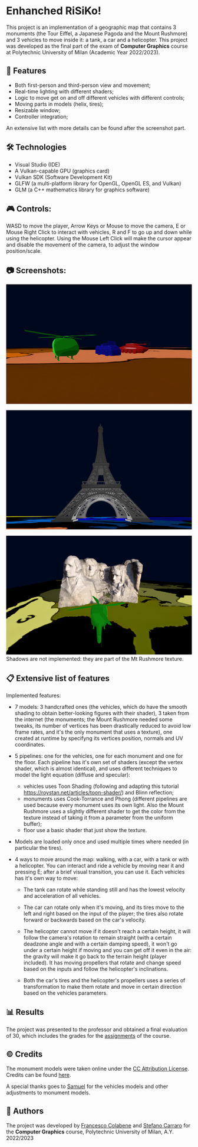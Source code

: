 # Enhanched RiSiKo!

This project is an implementation of a geographic map that contains 3 monuments (the Tour Eiffel,
a Japanese Pagoda and the Mount Rushmore) and 3 vehicles to move inside it: a tank, a car and a helicopter. This project was developed as the final part of the exam of **Computer Graphics** course at Polytechnic University of Milan (Academic Year 2022/2023).

## 📌 Features

- Both first-person and third-person view and movement;
- Real-time lighting with different shaders;
- Logic to move get on and off different vehicles with different controls;
- Moving parts in models (helix, tires);
- Resizable window;
- Controller integration;

An extensive list with more details can be found after the screenshot part.

## 🛠 Technologies

- Visual Studio (IDE)
- A Vulkan-capable GPU (graphics card)
- Vulkan SDK (Software Development Kit)
- GLFW (a multi-platform library for OpenGL, OpenGL ES, and Vulkan)
- GLM (a C++ mathematics library for graphics software)


## 🎮 Controls:
WASD to move the player, Arrow Keys or Mouse to move the camera, E or Mouse Right Click to interact 
with vehicles, R and F to go up and down while using the helicopter. Using the Mouse Left Click
will make the cursor appear and disable the movement of the camera, to adjust the window position/scale.

## 📷 Screenshots:

![Vehicles](Images/Vehicles.png)

![Tour Eiffel](Images/Eiffel.png)

![Mt Rushmore](Images/Rushmore.png)
Shadows are not implemented: they are part of the Mt Rushmore texture.

## 📋 Extensive list of features

Implemented features:

- 7 models: 3 handcrafted ones (the vehicles, which do have the smooth shading to obtain
  better-looking figures with their shader), 3 taken from the internet (the monuments; the Mount 
  Rushmore needed some tweaks, its number of vertices has been drastically reduced to avoid low
  frame rates, and it's the only monument that uses a texture), one created at runtime by 
  specifyng its vertices position, normals and UV coordinates.

- 5 pipelines: one for the vehicles, one for each monument and one for the floor. Each pipeline has 
  it's own set of shaders (except the vertex shader, which is almost identical), and uses different 
  techniques to model the light equation (diffuse and specular):
    - vehicles uses Toon Shading (following and adapting this tutorial 
  https://roystan.net/articles/toon-shader/) and Blinn reflection;
  - monuments uses Cook-Torrance and Phong (different pipelines are used because every monument
    uses its own light. Also the Mount Rushmore uses a slightly different shader to get the
    color from the texture instead of taking it from a parameter from the uniform buffer);
  - floor use a basic shader that just show the texture.
  
- Models are loaded only once and used multiple times where needed (in particular the tires). 
  
- 4 ways to move around the map: walking, with a car, with a tank or with a helicopter.
  You can interact and ride a vehicle by moving near it and pressing E; after a brief visual
  transition, you can use it. Each vehicles has it's own way to move: 
    - The tank can rotate while standing still and has the lowest velocity and acceleration of all vehicles.
    - The car can rotate only when it's moving, and its tires move to the left and right based on 
      the input of the player; the tires also rotate forward or backwards based on the car's velocity.
    - The helicopter cannot move if it doesn't reach a certain height, it will follow the camera's rotation
      to remain straight (with a certain deadzone angle and with a certain damping speed), it won't go under
      a certain height if moving and you can get off it even in the air: the gravity will make it go back 
      to the terrain height (player included). It has moving propellers that rotate and change speed based on
      the inputs and follow the helicopter's inclinations.

  - Both the car's tires and the helicopter's propellers uses a series of transformation to
    make them rotate and move in certain direction based on the vehicles parameters.

## 📊 Results
The project was presented to the professor and obtained a final evaluation of 30, which includes the grades for the [assignments](https://github.com/FrancescoColabene/ComputerGraphics-Assignments) of the course. 

## ©️ Credits

The monument models were taken online under the [CC Attribution License](https://creativecommons.org/licenses/by/4.0/deed.en). Credits can be found [here](AXX/models/CREDITS.md).

A special thanks goes to [Samuel](https://github.com/samuelgiunca) for the vehicles models and other adjustments to monument models. 



## 👤 Authors
The project was developed by [Francesco Colabene](https://github.com/FrancescoColabene) and [Stefano Carraro](https://github.com/StefanoCarraro7) for the **Computer Graphics** course, Polytechnic University of Milan, A.Y. 2022/2023
